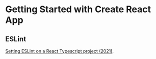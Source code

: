 # Getting Started with Create React App

## ESLint

[Setting ESLint on a React Typescript project (2021)](https://andrebnassis.medium.com/setting-eslint-on-a-react-typescript-project-2021-1190a43ffba).
